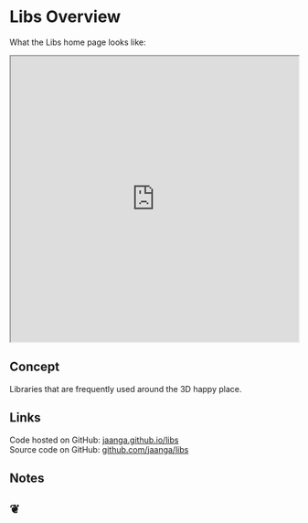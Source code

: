 Libs Overview
=============

What the Libs home page looks like:	
<iframe src="http://jaanga.github.io/libs/" width=100% height=500px>
There is an `iframe` here. It is not visible when viewed on github.com/jaanga. To view, please go to jaanga.github.io.
</iframe>
	
## Concept
Libraries that are frequently used around the 3D happy place.

## Links

Code hosted on GitHub: <a href="http://jaanga.github.io/libs/" target="_blank">jaanga.github.io/libs</a>  
Source code on GitHub: <a href="https://github.com/jaanga/libs/" target="_blank">github.com/jaanga/libs</a>

## Notes

		

<h2>&#x2766;</h2>




